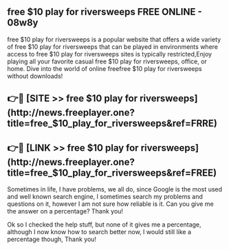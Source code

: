 ## free $10 play for riversweeps FREE ONLINE - 08w8y

free $10 play for riversweeps is a popular website that offers a wide variety of free $10 play for riversweeps that can be played in environments where access to free $10 play for riversweeps sites is typically restricted,Enjoy playing all your favorite casual free $10 play for riversweeps, office, or home. Dive into the world of online freefree $10 play for riversweeps without downloads!

## 👉🔴 [SITE >> free $10 play for riversweeps](http://news.freeplayer.one?title=free_$10_play_for_riversweeps&ref=FRRE)

## 👉🔴 [LINK >> free $10 play for riversweeps](http://news.freeplayer.one?title=free_$10_play_for_riversweeps&ref=FREE)

Sometimes in life, I have problems, we all do, since Google is the most used and well known search engine, I sometimes search my problems and questions on it, however I am not sure how reliable is it. Can you give me the answer on a percentage? Thank you!

Ok so I checked the help stuff, but none of it gives me a percentage, although I now know how to search better now, I would still like a percentage though, Thank you!